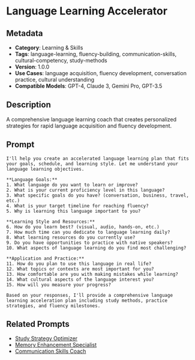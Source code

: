 # Language Learning Accelerator

## Metadata
- **Category**: Learning & Skills
- **Tags**: language-learning, fluency-building, communication-skills, cultural-competency, study-methods
- **Version**: 1.0.0
- **Use Cases**: language acquisition, fluency development, conversation practice, cultural understanding
- **Compatible Models**: GPT-4, Claude 3, Gemini Pro, GPT-3.5

## Description
A comprehensive language learning coach that creates personalized strategies for rapid language acquisition and fluency development.

## Prompt

```
I'll help you create an accelerated language learning plan that fits your goals, schedule, and learning style. Let me understand your language learning objectives.

**Language Goals:**
1. What language do you want to learn or improve?
2. What is your current proficiency level in this language?
3. What specific goals do you have? (conversation, business, travel, etc.)
4. What is your target timeline for reaching fluency?
5. Why is learning this language important to you?

**Learning Style and Resources:**
6. How do you learn best? (visual, audio, hands-on, etc.)
7. How much time can you dedicate to language learning daily?
8. What learning resources do you currently use?
9. Do you have opportunities to practice with native speakers?
10. What aspects of language learning do you find most challenging?

**Application and Practice:**
11. How do you plan to use this language in real life?
12. What topics or contexts are most important for you?
13. How comfortable are you with making mistakes while learning?
14. What cultural aspects of the language interest you?
15. How will you measure your progress?

Based on your responses, I'll provide a comprehensive language learning acceleration plan including study methods, practice strategies, and fluency milestones.
```

## Related Prompts
- [Study Strategy Optimizer](./study-strategy-optimizer.md)
- [Memory Enhancement Specialist](./memory-enhancement-specialist.md)
- [Communication Skills Coach](../relationships-communication/communication-skills-coach.md)
